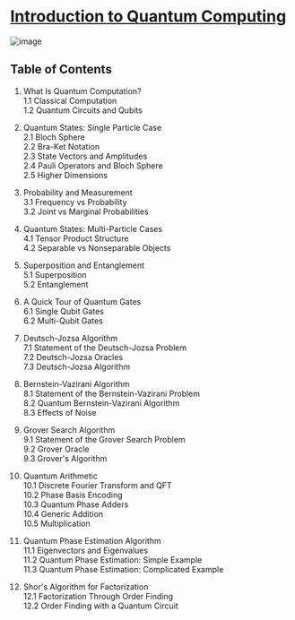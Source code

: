 # [Introduction to Quantum Computing](https://www.wolframcloud.com/obj/mohammadb/Published/Introduction-to-quantum-computing.nb)


![image](https://www.wolframcloud.com/obj/dd249149-18cb-4eb2-9688-afed1808ade7)


## Table of Contents

1. What Is Quantum Computation?  
   1.1 Classical Computation  
   1.2 Quantum Circuits and Qubits  

2. Quantum States: Single Particle Case  
   2.1 Bloch Sphere  
   2.2 Bra-Ket Notation  
   2.3 State Vectors and Amplitudes  
   2.4 Pauli Operators and Bloch Sphere  
   2.5 Higher Dimensions  

3. Probability and Measurement  
   3.1 Frequency vs Probability  
   3.2 Joint vs Marginal Probabilities  

4. Quantum States: Multi-Particle Cases  
   4.1 Tensor Product Structure  
   4.2 Separable vs Nonseparable Objects  

5. Superposition and Entanglement  
   5.1 Superposition  
   5.2 Entanglement  

6. A Quick Tour of Quantum Gates  
   6.1 Single Qubit Gates  
   6.2 Multi-Qubit Gates  

7. Deutsch-Jozsa Algorithm  
   7.1 Statement of the Deutsch-Jozsa Problem  
   7.2 Deutsch-Jozsa Oracles  
   7.3 Deutsch-Jozsa Algorithm  

8. Bernstein-Vazirani Algorithm  
   8.1 Statement of the Bernstein-Vazirani Problem  
   8.2 Quantum Bernstein-Vazirani Algorithm  
   8.3 Effects of Noise  

9. Grover Search Algorithm  
   9.1 Statement of the Grover Search Problem  
   9.2 Grover Oracle  
   9.3 Grover's Algorithm  

10. Quantum Arithmetic  
    10.1 Discrete Fourier Transform and QFT  
    10.2 Phase Basis Encoding  
    10.3 Quantum Phase Adders  
    10.4 Generic Addition  
    10.5 Multiplication  

11. Quantum Phase Estimation Algorithm  
    11.1 Eigenvectors and Eigenvalues  
    11.2 Quantum Phase Estimation: Simple Example  
    11.3 Quantum Phase Estimation: Complicated Example  

12. Shor's Algorithm for Factorization  
    12.1 Factorization Through Order Finding  
    12.2 Order Finding with a Quantum Circuit  

